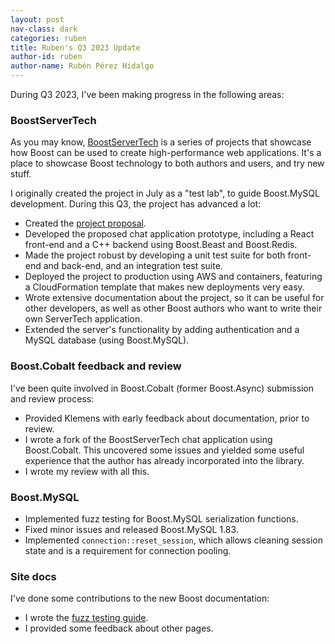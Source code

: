 ```yaml
---
layout: post
nav-class: dark
categories: ruben
title: Ruben's Q3 2023 Update
author-id: ruben
author-name: Rubén Pérez Hidalgo
---
```


During Q3 2023, I've been making progress in the following areas:

### BoostServerTech

As you may know, [BoostServerTech](https://github.com/anarthal/servertech-chat) is a series of projects that showcase how Boost can be used
to create high-performance web applications. It's a place to showcase Boost technology to both
authors and users, and try new stuff.

I originally created the project in July as a "test lab", to guide Boost.MySQL development.
During this Q3, the project has advanced a lot:

- Created the [project proposal](https://docs.google.com/document/d/1ZQrod1crs8EaNLLqSYIRMacwR3Rv0hC5l-gfL-jOp2M/edit).
- Developed the proposed chat application prototype, including a React front-end and a C++ backend using Boost.Beast and Boost.Redis.
- Made the project robust by developing a unit test suite for both front-end and back-end, and an integration test suite.
- Deployed the project to production using AWS and containers, featuring a CloudFormation template that makes new deployments very easy.
- Wrote extensive documentation about the project, so it can be useful for other developers, as well as other Boost authors who want to write their own ServerTech application.
- Extended the server's functionality by adding authentication and a MySQL database (using Boost.MySQL).

### Boost.Cobalt feedback and review

I've been quite involved in Boost.Cobalt (former Boost.Async) submission and review process:

- Provided Klemens with early feedback about documentation, prior to review.
- I wrote a fork of the BoostServerTech chat application using Boost.Cobalt. This uncovered some issues and yielded some useful experience that the author has already incorporated into the library.
- I wrote my review with all this.

### Boost.MySQL

- Implemented fuzz testing for Boost.MySQL serialization functions.
- Fixed minor issues and released Boost.MySQL 1.83.
- Implemented `connection::reset_session`, which allows cleaning session state and is a requirement for connection pooling.

### Site docs

I've done some contributions to the new Boost documentation:

- I wrote the [fuzz testing guide](https://docs.cppalliance.org/contributor-guide/testing/fuzzing.html).
- I provided some feedback about other pages.
